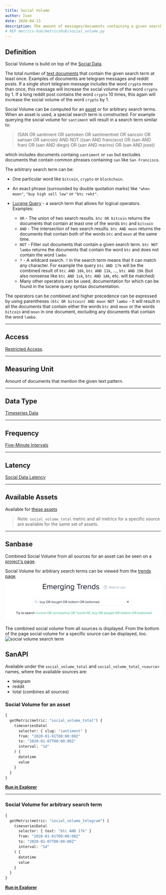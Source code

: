 ```yaml
---
title: Social Volume
author: Ivan
date: 2020-04-13
description: The amount of messages/documents containing a given search term
# REF metrics-hub/metricshub/social_volume.py
---
```


## Definition

Social Volume is build on top of the [Social Data](/metrics/details/social-data).

The total number of [text documents](/metrics/details/text-document) that
contain the given search term at least once. Examples of documents are telegram
messages and reddit posts. If a single short telegram message includes the word
`crypto` more than once, this message will increase the social volume of the
word `crypto` by 1. If a long reddit post contains the word `crypto` 10 times,
this again will increase the social volume of the word `crypto` by 1.

Social Volume can be computed for an [asset](/glossary#asset) or for arbitrary
search terms. When an asset is used, a special search term is constructed. For
example querying the social volume for `santiment` will result in a search term
similar to:

> (SAN OR santiment OR santoken OR santimentnet OR sancoin OR sansan OR sancoin)
> AND NOT ((san AND francisco) OR (san AND fran) OR (san AND diego) OR (san AND
> marino) OR (san AND jose))

which includes documents containg `santiment` or `san` but excludes documents
that contain common phrases containing `san` like `San Francisco`.

The arbitrary search term can be:

- One particular word like `bitcoin`, `crypto` or `blockchain`.
- An exact phrase (surrounded by double quotation marks) like `"when moon"`,
  `"buy high sell low"` or `"btc rekt"`.
- [Lucene Query](http://www.lucenetutorial.com/lucene-query-syntax.html) - a
  search term that allows for logical operators. Examples:

  - `OR` - The union of two search results. `btc OR bitcoin` returns the
    documents that contain at least one of the words `btc` and `bitcoin`
  - `AND` - The intersection of two search results. `btc AND moon` returns the
    documents that contain both of the words `btc` and `moon` at the same time.
  - `NOT` - Filter out documents that contain a given search term. `btc NOT lambo`
    returns the documents that contain the word `btc` and does not
    contain the word `lambo`
  - `?` - A wildcard search. `?` in the search term means that it can match any
    character. For example the query `btc AND 1?k` will be the combined result
    of `btc AND 10k`, `btc AND 11k`, ..., `btc AND 19k` (but also nonsense like
    `btc AND 1sk`, `btc AND 1Ak`, etc. will be matched)
  - Many other operators can be used, documentation for which can be found in
    the lucene query syntax documentation.

The operators can be combined and higher precedence can be expressed by using
parentheses `(btc OR bitcoin) AND moon NOT lambo` - it will result in all the
documents that contain either the words `btc` and `moon` or the words `bitcoin`
and `moon` in one document, excluding any documents that contain the word
`lambo`.

---

## Access

[Restricted Access](/metrics/details/access#restricted-access).

---

## Measuring Unit

Amount of documents that mention the given text pattern.

---

## Data Type

[Timeseries Data](/metrics/details/data-type#timeseries-data)

---

## Frequency

[Five-Minute Intervals](/metrics/details/frequency#five-minute-frequency)

---

## Latency

[Social Data Latency](/metrics/details/latency#social-data-latency)

---

## Available Assets

Available for [these
assets](<https://api.santiment.net/graphiql?variables=&query=%7B%0A%20%20getMetric(metric%3A%20%22social_volume_total%22)%20%7B%0A%20%20%20%20metadata%20%7B%0A%20%20%20%20%20%20availableSlugs%0A%20%20%20%20%7D%0A%20%20%7D%0A%7D%0A>)

> Note: `social_volume_total` metric and all metrics for a specific source are
> available for the same set of assets.

---

## Sanbase

Combined Social Volume from all sources for an asset can be seen on a [project's
page](https://app.santiment.net/projects/santiment?from=2019-10-12T21%3A00%3A00.000Z&interval=12h&isAnomalyActive=false&isCartesianGridActive=false&isICOPriceActive=true&isLogScale=false&isMultiChartsActive=false&metrics=price_usd,social_volume_total&projectId=101605&slug=santiment&ticker=SAN&timeRange=6m&title=Santiment%20%28SAN%29&to=2020-04-13T21%3A00%3A00.000Z).

Social Volume for arbitrary search terms can be viewed from the [trends
page](https://app.santiment.net/labs/trends) ![trends page](trends-page.png)

The combined social volume from all sources is displayed. From the bottom of the
page social volume for a specific source can be displayed, too. ![social volume
search term](social-volume-search-term.png)

## SanAPI

Available under the `social_volume_total` and `social_volume_total_<source>`
names, where the available sources are:

- telegram
- reddit
- total (combines all sources)

### Social Volume for an asset

```graphql
{
  getMetric(metric: "social_volume_total") {
    timeseriesData(
      selector: { slug: "santiment" }
      from: "2020-01-01T00:00:00Z"
      to: "2020-01-07T00:00:00Z"
      interval: "1d"
    ) {
      datetime
      value
    }
  }
}
```

**[Run in
Explorer](<https://api.santiment.net/graphiql?query=%7B%0A%20%20getMetric(metric%3A%20%22social_volume_total%22)%20%7B%0A%20%20%20%20timeseriesData(%0A%20%20%20%20%20%20selector%3A%20%7B%20slug%3A%20%22santiment%22%20%7D%0A%20%20%20%20%20%20from%3A%20%222020-01-01T00%3A00%3A00Z%22%0A%20%20%20%20%20%20to%3A%20%222020-01-07T00%3A00%3A00Z%22%0A%20%20%20%20%20%20interval%3A%20%221d%22%0A%20%20%20%20)%20%7B%0A%20%20%20%20%20%20datetime%0A%20%20%20%20%20%20value%0A%20%20%20%20%7D%0A%20%20%7D%0A%7D>)**

---

### Social Volume for arbitrary search term

```graphql
{
  getMetric(metric: "social_volume_telegram") {
    timeseriesData(
      selector: { text: "btc AND 1?k" }
      from: "2020-01-01T00:00:00Z"
      to: "2020-01-07T00:00:00Z"
      interval: "1d"
    ) {
      datetime
      value
    }
  }
}
```

**[Run in
Explorer](<https://api.santiment.net/graphiql?query=%7B%0A%20%20getMetric(metric%3A%20%22social_volume_total%22)%20%7B%0A%20%20%20%20timeseriesData(%0A%20%20%20%20%20%20selector%3A%20%7B%20text%3A%20%22btc%20AND%201%3Fk%22%20%7D%0A%20%20%20%20%20%20from%3A%20%222020-01-01T00%3A00%3A00Z%22%0A%20%20%20%20%20%20to%3A%20%222020-01-07T00%3A00%3A00Z%22%0A%20%20%20%20%20%20interval%3A%20%221d%22%0A%20%20%20%20)%20%7B%0A%20%20%20%20%20%20datetime%0A%20%20%20%20%20%20value%0A%20%20%20%20%7D%0A%20%20%7D%0A%7D>)**
